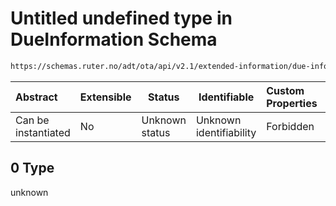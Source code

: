 # Untitled undefined type in DueInformation Schema

```txt
https://schemas.ruter.no/adt/ota/api/v2.1/extended-information/due-information.json#/examples/0
```




| Abstract            | Extensible | Status         | Identifiable            | Custom Properties | Additional Properties | Access Restrictions | Defined In                                                                                              |
| :------------------ | ---------- | -------------- | ----------------------- | :---------------- | --------------------- | ------------------- | ------------------------------------------------------------------------------------------------------- |
| Can be instantiated | No         | Unknown status | Unknown identifiability | Forbidden         | Allowed               | none                | [due-information.json\*](../../schema/extended-information/due-information.json "open original schema") |

## 0 Type

unknown
